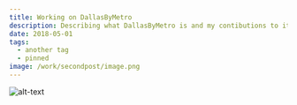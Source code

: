 ```yaml
---
title: Working on DallasByMetro
description: Describing what DallasByMetro is and my contibutions to it.
date: 2018-05-01
tags:
  - another tag
  - pinned
image: /work/secondpost/image.png
---
```


[comment]: # (feature image)
<div class="image-container">
<img src="/work/secondpost/image.png" alt="alt-text">
</div>

[comment]: # (text about what DallasByMetro is and my part in it)
